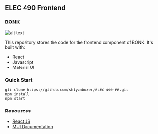 
## ELEC 490 Frontend

### [BONK](https://elec49x.netlify.app/dashboard/app)
![alt text](https://github.com/shiyanboxer/ELEC-490-FE/blob/main/elec490.png)

This repository stores the code for the frontend component of BONK. It's built with:
- React
- Javascript
- Material UI

### Quick Start
```
git clone https://github.com/shiyanboxer/ELEC-490-FE.git
npm install
npm start
```

### Resources
- [React JS](https://reactjs.org/)
- [MUI Documentation](https://docs.minimals.cc/introduction)